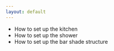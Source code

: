 ```yaml
---
layout: default
---
```


* How to set up the kitchen
* How to set up the shower
* How to set up the bar shade structure